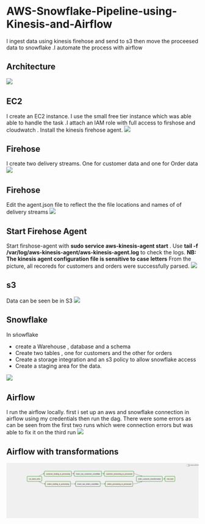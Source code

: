 # AWS-Snowflake-Pipeline-using-Kinesis-and-Airflow
I ingest data using kinesis firehose and send to s3 then move  the proceesed data to snowflake .I automate the process with airflow

## Architecture
![](https://github.com/d-owusu/AWS-Snowflake-Pipline-using-KInesis-and-Airflow/blob/main/Architecture.png)

## EC2
I create an EC2 instance. I use the small free tier instance which was able able to handle the task .I attach an IAM role with full access to firshose and  cloudwatch . Install the kinesis firehose agent.
![](https://github.com/d-owusu/AWS-Snowflake-Pipline-using-KInesis-and-Airflow/blob/main/pictures/install_kinesis_agent.png)

## Firehose
I create two delivery streams. One for customer data and one for Order data
![](https://github.com/d-owusu/AWS-Snowflake-Pipline-using-KInesis-and-Airflow/blob/main/pictures/kinesis_delivery_streams.png)

## Firehose
Edit the  agent.json file to reflect the the file locations and names of of delivery streams 
![](https://github.com/d-owusu/AWS-Snowflake-Pipline-using-KInesis-and-Airflow/blob/main/pictures/kinesis_configuration.png)

##  Start Firehose Agent
Start firshose-agent with **sudo service aws-kinesis-agent start** . Use **tail -f /var/log/aws-kinesis-agent/aws-kinesis-agent.log** to check the logs.
**NB: The kinesis agent configuration file is sensitive to case letters**
From the picture, all recoreds for customers and orders were successfully parsed.
![](https://github.com/d-owusu/AWS-Snowflake-Pipline-using-KInesis-and-Airflow/blob/main/pictures/kinesis_success.png)

## s3
Data can be seen be in S3
![](https://github.com/d-owusu/AWS-Snowflake-Pipline-using-KInesis-and-Airflow/blob/main/pictures/s3.png)

## Snowflake
In sńowflake
- create a Warehouse , database and a schema
- Create two tables , one for customers and the other for orders
- Create a storage integration and an s3 policy to allow snowflake access
- Create a staging area for the data. 

![](https://github.com/d-owusu/AWS-Snowflake-Pipline-using-KInesis-and-Airflow/blob/main/pictures/snowflake2.png)


## Airflow
I run the airflow locally. first i set up an aws and snowflake connection in airflow using my credentials then run the dag. There were some errors as can be seen from the first two runs which were connection errors but was able to fix it on the third run
![](https://github.com/d-owusu/AWS-Snowflake-Pipline-using-KInesis-and-Airflow/blob/main/pictures/airflow.png)

## Airflow with transformations
![](https://github.com/d-owusu/AWS-Snowflake-Pipeline-using-Kinesis-and-Airflow/blob/main/pictures/airflow_graph_with_transformation.png)

